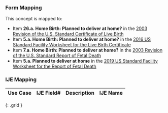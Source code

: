 ### Form Mapping
This concept is mapped to:
 * Item **26.a. Home Birth: Planned to deliver at home?** in the [2003 Revision of the U.S. Standard Certificate of Live Birth](https://www.cdc.gov/nchs/data/dvs/birth11-03final-ACC.pdf)
 * Item **5.a. Home Birth: Planned to deliver at home?** in the [2016 US Standard Facility Worksheet for the Live Birth Certificate](https://www.cdc.gov/nchs/data/dvs/facility-worksheet-2016-508.pdf)
 * Item **7.a. Home Birth: Planned to deliver at home?** in the [2003 Revision of the U.S. Standard Report of Fetal Death](https://www.cdc.gov/nchs/data/dvs/FDEATH11-03finalACC.pdf)
 * Item **5.a. Planned to deliver at home** in the [2019 US Standard Facility Worksheet for the Report of Fetal Death](https://www.cdc.gov/nchs/data/dvs/fetal-death-facility-worksheet-2019-508.pdf)

### IJE Mapping
| **Use Case** | **IJE Field#** | **Description** | **IJE Name** |
| ------------ | -------------- | --------------- | ------------ |
{: .grid }
